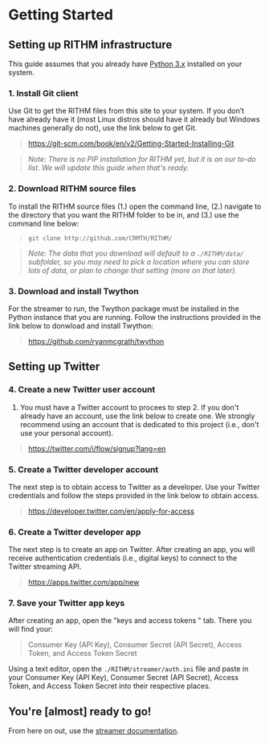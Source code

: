 # Getting Started

## Setting up RITHM infrastructure
This guide assumes that you already have [Python 3.x](https://www.python.org/downloads/) installed on your system.

### 1. Install Git client 
Use Git to get the RITHM files from this site to your system. If you don’t have already have it (most Linux distros should have it already but Windows machines generally do not), use the link below to get Git.
> https://git-scm.com/book/en/v2/Getting-Started-Installing-Git

> _Note: There is no PIP installation for RITHM yet, but it is on our to-do list. We will update this guide when that's ready._

### 2. Download RITHM source files
To install the RITHM source files (1.) open the command line, (2.) navigate to the directory that you want the RITHM folder to be in, and (3.) use the command line below:
> `git clone http://github.com/CRMTH/RITHM/`

> _Note: The data that you download will default to a `./RITHM/data/` subfolder, so you may need to pick a location where you can store lots of data, or plan to change that setting (more on that later)._

### 3. Download and install Twython
For the streamer to run, the Twython package must be installed in the Python instance that you are running. Follow the instructions provided in the link below to donwload and install Twython: 
> https://github.com/ryanmcgrath/twython

## Setting up Twitter

### 4. Create a new Twitter user account
1. You must have a Twitter account to procees to step 2. If you don't already have an account, use the link below to create one.  We strongly recommend using an account that is dedicated to this project (i.e., don't use your personal account).
>https://twitter.com/i/flow/signup?lang=en

### 5. Create a Twitter developer account
The next step is to obtain access to Twitter as a developer. Use your Twitter credentials and follow the steps provided in the link below to obtain access.
>https://developer.twitter.com/en/apply-for-access

### 6. Create a Twitter developer app
The next step is to create an app on Twitter. After creating an app, you will receive authentication credentials (i.e., digital keys) to connect to the Twitter streaming API.
>https://apps.twitter.com/app/new

### 7. Save your Twitter app keys 
After creating an app, open the "keys and access tokens " tab. 
There you will find your:
> Consumer Key (API Key), Consumer Secret (API Secret), Access Token, and Access Token Secret

Using a text editor, open the `./RITHM/streamer/auth.ini` file and paste in your Consumer Key (API Key),
Consumer Secret (API Secret), Access Token, and Access Token Secret into their respective places.

## You're \[almost\] ready to go!
From here on out, use the [streamer documentation](https://github.com/CRMTH/RITHM/tree/master/streamer).
